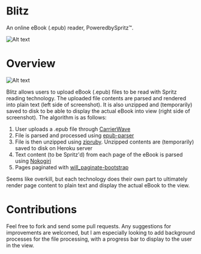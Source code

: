 Blitz
=====

An online eBook (.epub) reader, PoweredbySpritz™.

![Alt text](http://read-blitz.herokuapp.com/assets/screenshot1-ee0466f2fbda80144381a8bb6a32065f.jpg)

# Overview

![Alt text](http://read-blitz.herokuapp.com/assets/screenshot2-a98c8e607027032b1b814dfa526647be.jpg)

Blitz allows users to upload eBook (.epub) files to be read with Spritz reading technology. The uploaded file contents are parsed and rendered into plain text (left side of screenshot). It is also unzipped and (temporarily) saved to disk to be able to display the actual eBook into view (right side of screenshot). The algorithm is as follows:

1. User uploads a .epub file through [CarrierWave](https://github.com/carrierwaveuploader/carrierwave)
2. File is parsed and processed using [epub-parser](https://github.com/KitaitiMakoto/epub-parser)
3. File is then unzipped using [zipruby](https://bitbucket.org/winebarrel/zip-ruby/wiki/Home). Unzipped contents are (temporarily) saved to disk on Heroku server
4. Text content (to be Spritz'd) from each page of the eBook is parsed using [Nokogiri](http://nokogiri.org/)
5. Pages paginated with [will_paginate-bootstrap](https://github.com/bootstrap-ruby/will_paginate-bootstrap)

Seems like overkill, but each technology does their own part to ultimately render page content to plain text and display the actual eBook to the view.

# Contributions

Feel free to fork and send some pull requests. Any suggestions for improvements are welcomed, but I am especially looking to add background processes for the file processing, with a progress bar to display to the user in the view.